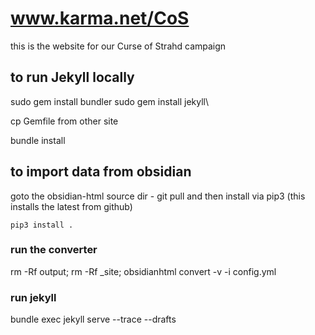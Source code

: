 # www.karma.net/CoS

this is the website for our Curse of Strahd campaign

## to run Jekyll locally

sudo gem install bundler
sudo gem install jekyll\

cp Gemfile from other site

bundle install

## to import data from obsidian

goto the obsidian-html source dir - git pull and then install via pip3 (this installs the latest from github)

`pip3 install .`

### run the converter

rm -Rf output; rm -Rf _site; obsidianhtml convert -v -i config.yml

### run jekyll

bundle exec jekyll serve --trace --drafts

